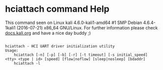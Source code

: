 # hciattach command Help
 
 This command seen on Linux kali 4.6.0-kali1-amd64 #1 SMP Debian 4.6.4-1kali1 (2016-07-21) x86_64 GNU/Linux. For further information please check [docs.kali.org](docs.kali.org) and have a nice day buddy ;) 

~~~

hciattach - HCI UART driver initialization utility
Usage:
	hciattach [-n] [-p] [-b] [-r] [-t timeout] [-s initial_speed] <tty> <type | id> [speed] [flow|noflow] [sleep|nosleep] [bdaddr]
	hciattach -l

~~~
